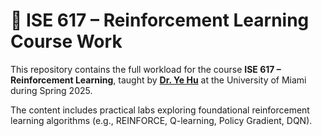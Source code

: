 # 📘 ISE 617 – Reinforcement Learning Course Work

This repository contains the full workload for the course  **ISE 617 – Reinforcement Learning**, taught by [**Dr. Ye Hu**](https://scholar.google.com/citations?user=TZ_qFpAAAAAJ&hl=en) at the University of Miami during Spring 2025.

The content includes practical labs exploring foundational reinforcement learning algorithms (e.g., REINFORCE, Q-learning, Policy Gradient, DQN).

